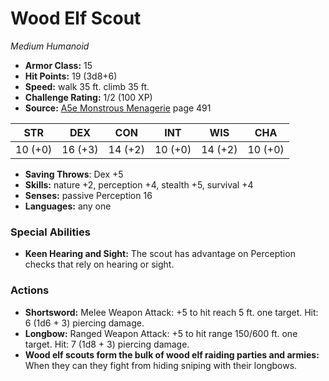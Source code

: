 # Wood Elf Scout

*Medium* *Humanoid*

- **Armor Class:** 15
- **Hit Points:** 19 (3d8+6)
- **Speed:** walk 35 ft. climb 35 ft.
- **Challenge Rating:** 1/2 (100 XP)
- **Source:** [A5e Monstrous Menagerie](https://enpublishingrpg.com/products/level-up-monstrous-menagerie-a5e) page 491

| STR | DEX | CON | INT | WIS | CHA |
| --- | --- | --- | --- | --- | --- |
| 10 (+0) | 16 (+3) | 14 (+2) | 10 (+0) | 14 (+2) | 10 (+0) |

- **Saving Throws**: Dex +5
- **Skills:** nature +2, perception +4, stealth +5, survival +4
- **Senses:** passive Perception 16
- **Languages:** any one

### Special Abilities

- **Keen Hearing and Sight:** The scout has advantage on Perception checks that rely on hearing or sight.

### Actions

- **Shortsword:** Melee Weapon Attack: +5 to hit  reach 5 ft.  one target. Hit: 6 (1d6 + 3) piercing damage.
- **Longbow:** Ranged Weapon Attack: +5 to hit  range 150/600 ft.  one target. Hit: 7 (1d8 + 3) piercing damage.
- **Wood elf scouts form the bulk of wood elf raiding parties and armies:** When they can  they fight from hiding  sniping with their longbows.


